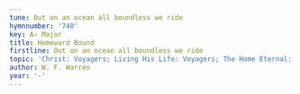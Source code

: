 ```yaml
---
tune: Out on an ocean all boundless we ride
hymnnumber: '740'
key: A♭ Major
title: Homeward Bound
firstline: Out on an ocean all boundless we ride
topic: 'Christ: Voyagers; Living His Life: Voyagers; The Home Eternal: Nearing Home'
author: W. F. Warren
year: '-'
---
```

